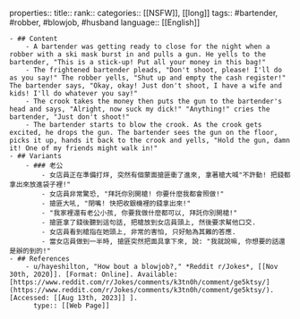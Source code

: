 properties::
title::
rank::
categories:: [[NSFW]], [[long]] 
tags:: #bartender, #robber, #blowjob, #husband
language:: [[English]]

	- ## Content
		- A bartender was getting ready to close for the night when a robber with a ski mask burst in and pulls a gun. He yells to the bartender, "This is a stick-up! Put all your money in this bag!"
		- The frightened bartender pleads, "Don't shoot, please! I'll do as you say!" The robber yells, "Shut up and empty the cash register!" The bartender says, "Okay, okay! Just don't shoot, I have a wife and kids! I'll do whatever you say!"
		- The crook takes the money then puts the gun to the bartender's head and says, "Alright, now suck my dick!" "Anything!" cries the bartender, "Just don't shoot!"
		- The bartender starts to blow the crook. As the crook gets excited, he drops the gun. The bartender sees the gun on the floor, picks it up, hands it back to the crook and yells, "Hold the gun, damn it! One of my friends might walk in!"
	- ## Variants
		- ### 老公
			- 女店員正在準備打烊, 突然有個蒙面搶匪衝了進來, 拿著槍大喊"不許動! 把錢都拿出來放進袋子裡!"
			- 女店員非常驚恐, "拜託你別開槍! 你要什麼我都會照做!"
			- 搶匪大吼, "閉嘴! 快把收銀機裡的錢拿出來!"
			- "我家裡還有老公小孩, 你要我做什麼都可以, 拜託你別開槍!"
			- 搶匪拿了錢後聽到這句話, 把槍放到女店員頭上, 然後要求幫他口交.
			- 女店員看到槍指在她頭上, 非常的害怕, 只好勉為其難的答應.
			- 當女店員做到一半時, 搶匪突然把面具拿下來, 說: "我就說嘛, 你想要的話還是辦的到的!"
	- ## References
		- u/hayeshilton, "How bout a blowjob?," *Reddit r/Jokes*, [[Nov 30th, 2020]]. [Format: Online]. Available: [https://www.reddit.com/r/Jokes/comments/k3tn0h/comment/ge5ktsy/](https://www.reddit.com/r/Jokes/comments/k3tn0h/comment/ge5ktsy/). [Accessed: [[Aug 13th, 2023]] ].
		  type:: [[Web Page]]